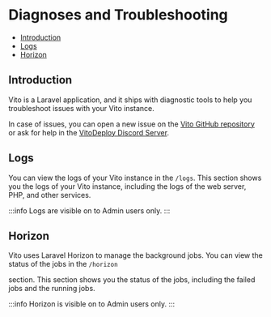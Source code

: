 # Diagnoses and Troubleshooting

- [Introduction](#introduction)
- [Logs](#logs)
- [Horizon](#horizon)

## Introduction

Vito is a Laravel application, and it ships with diagnostic tools to help you troubleshoot issues with your Vito
instance.

In case of issues, you can open a new issue on the [Vito GitHub repository](https://github.com/vitodeploy/vito) or ask
for help in the [VitoDeploy Discord Server](https://discord.com/invite/uZeeHZZnm5).

## Logs

You can view the logs of your Vito instance in the `/logs`. This section shows you the logs of your Vito instance,
including the logs of the web server, PHP, and other services.

:::info
Logs are visible on to Admin users only.
:::

## Horizon

Vito uses Laravel Horizon to manage the background jobs. You can view the status of the jobs in the `/horizon`

section. This section shows you the status of the jobs, including the failed jobs and the running jobs.

:::info
Horizon is visible on to Admin users only.
:::